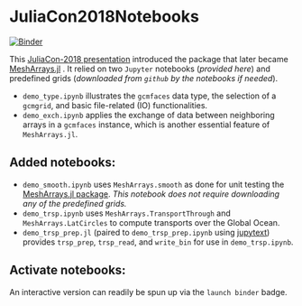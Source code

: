 # JuliaCon2018Notebooks

[![Binder](https://mybinder.org/badge_logo.svg)](https://mybinder.org/v2/gh/gaelforget/JuliaCon2018Notebooks/master)

This [JuliaCon-2018 presentation](https://youtu.be/RDxAy_zSUvg) introduced the package that later became [MeshArrays.jl](https://github.com/gaelforget/MeshArrays.jl) . It relied on two `Jupyter` notebooks (_provided here_) and predefined grids (_downloaded from `github` by the notebooks if needed_).

- `demo_type.ipynb` illustrates the `gcmfaces` data type, the selection of a `gcmgrid`, and basic file-related (IO) functionalities.
- `demo_exch.ipynb` applies the exchange of data between neighboring arrays in a `gcmfaces` instance, which is another essential feature of `MeshArrays.jl`.

## Added notebooks:

- `demo_smooth.ipynb` uses `MeshArrays.smooth` as done for unit testing the [MeshArrays.jl package](https://github.com/gaelforget/MeshArrays.jl). _This notebook does not require downloading any of the predefined grids._
- `demo_trsp.ipynb` uses `MeshArrays.TransportThrough` and `MeshArrays.LatCircles` to compute transports over the Global Ocean.
- `demo_trsp_prep.jl` (paired to `demo_trsp_prep.ipynb` using [jupytext](https://jupytext.readthedocs.io/en/latest/)) provides `trsp_prep`, `trsp_read`, and `write_bin` for use in `demo_trsp.ipynb`. 

## Activate notebooks:

An interactive version can readily be spun up via the `launch binder` badge.
